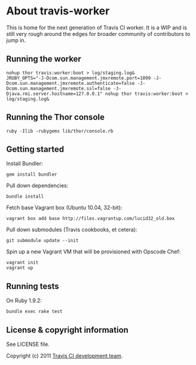 # About travis-worker #

This is home for the next generation of Travis CI worker. It is a WIP and is still very rough around the edges
for broader community of contributors to jump in.

## Running the worker

    nohup thor travis:worker:boot > log/staging.log&
    JRUBY_OPTS="-J-Dcom.sun.management.jmxremote.port=1099 -J-Dcom.sun.management.jmxremote.authenticate=false -J-Dcom.sun.management.jmxremote.ssl=false -J-Djava.rmi.server.hostname=127.0.0.1" nohup thor travis:worker:boot > log/staging.log&

## Running the Thor console

    ruby -Ilib -rubygems lib/thor/console.rb

## Getting started ##

Install Bundler:

    gem install bundler

Pull down dependencies:

    bundle install

Fetch base Vagrant box (Ubuntu 10.04, 32-bit):

    vagrant box add base http://files.vagrantup.com/lucid32_old.box

Pull down submodules (Travis cookbooks, et cetera):

    git submodule update --init

Spin up a new Vagrant VM that will be provisioned with Opscode Chef:

    vagrant init
    vagrant up


## Running tests ##

On Ruby 1.9.2:

    bundle exec rake test


## License & copyright information ##

See LICENSE file.

Copyright (c) 2011 [Travis CI development team](https://github.com/travis-ci).
